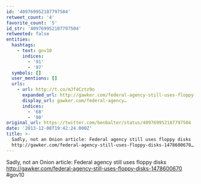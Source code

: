 ```yaml
---
id: '409769952187797504'
retweet_count: '4'
favorite_count: '5'
id_str: '409769952187797504'
retweeted: false
entities:
  hashtags:
    - text: gov10
      indices:
        - '91'
        - '97'
  symbols: []
  user_mentions: []
  urls:
    - url: http://t.co/mJf4Cztz9o
      expanded_url: http://gawker.com/federal-agency-still-uses-floppy-disks-1478600670
      display_url: gawker.com/federal-agency…
      indices:
        - '68'
        - '90'
original_url: https://twitter.com/benbalter/status/409769952187797504
date: '2013-12-08T19:42:24.000Z'
title: >-
  Sadly, not an Onion article: Federal agency still uses floppy disks
  http://gawker.com/federal-agency-still-uses-floppy-disks-1478600670…
---
```


Sadly, not an Onion article: Federal agency still uses floppy disks http://gawker.com/federal-agency-still-uses-floppy-disks-1478600670 #gov10